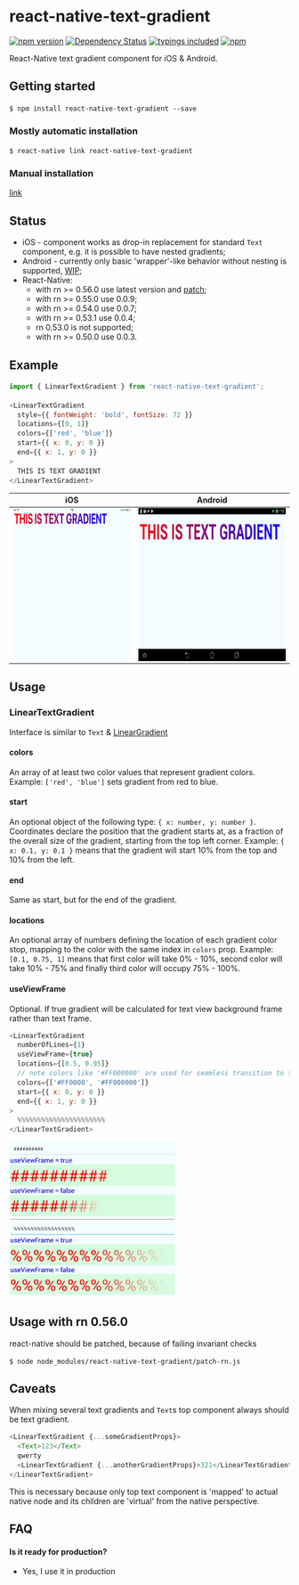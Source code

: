 
# react-native-text-gradient
[![npm version](https://badge.fury.io/js/react-native-text-gradient.svg?t=1495378566925)](https://badge.fury.io/js/react-native-text-gradient)
[![Dependency Status](https://david-dm.org/iyegoroff/react-native-text-gradient.svg?t=1495378566925)](https://david-dm.org/iyegoroff/react-native-text-gradient)
[![typings included](https://img.shields.io/badge/typings-included-brightgreen.svg?t=1495378566925)](#typescript)
[![npm](https://img.shields.io/npm/l/express.svg?t=1495378566925)](https://www.npmjs.com/package/react-native-text-gradient)

React-Native text gradient component for iOS & Android.

## Getting started

`$ npm install react-native-text-gradient --save`

### Mostly automatic installation

`$ react-native link react-native-text-gradient`

### Manual installation

[link](manual_installation.md)

## Status

- iOS - component works as drop-in replacement for standard `Text` component, e.g. it is possible to have nested gradients;
- Android - currently only basic 'wrapper'-like behavior without nesting is supported, [WIP](https://github.com/iyegoroff/react-native-text-gradient/tree/android-nested-gradient);
- React-Native:
  - with rn >= 0.56.0 use latest version and [patch](#usage-with-rn-0560);
  - with rn >= 0.55.0 use 0.0.9;
  - with rn >= 0.54.0 use 0.0.7;
  - with rn >= 0.53.1 use 0.0.4;
  - rn 0.53.0 is not supported;
  - with rn >= 0.50.0 use 0.0.3.


## Example

```javascript
import { LinearTextGradient } from 'react-native-text-gradient';

<LinearTextGradient
  style={{ fontWeight: 'bold', fontSize: 72 }}
  locations={[0, 1]}
  colors={['red', 'blue']}
  start={{ x: 0, y: 0 }}
  end={{ x: 1, y: 0 }}
>
  THIS IS TEXT GRADIENT
</LinearTextGradient>
```

iOS                                            |  Android
:---------------------------------------------:|:---------------------------------------------:
<img src="img/ios.png" align="left" height="275">  |  <img src="img/android.jpg" align="right" height="275">


## Usage

### LinearTextGradient
Interface is similar to `Text` & [LinearGradient](https://github.com/react-native-community/react-native-linear-gradient)

#### colors
An array of at least two color values that represent gradient colors. Example: `['red', 'blue']` sets gradient from red to blue.
  
#### start
An optional object of the following type: `{ x: number, y: number }`. Coordinates declare the position that the gradient starts at, as a fraction of the overall size of the gradient, starting from the top left corner. Example: `{ x: 0.1, y: 0.1 }` means that the gradient will start 10% from the top and 10% from the left.
 
#### end
Same as start, but for the end of the gradient.
 
#### locations
An optional array of numbers defining the location of each gradient color stop, mapping to the color with the same index in `colors` prop. Example: `[0.1, 0.75, 1]` means that first color will take 0% - 10%, second color will take 10% - 75% and finally third color will occupy 75% - 100%.

#### useViewFrame
Optional. If true gradient will be calculated for text view background frame rather than text frame.

```javascript
<LinearTextGradient
  numberOfLines={1}
  useViewFrame={true}
  locations={[0.5, 0.95]}
  // note colors like '#FF000000' are used for seamless transition to transparent
  colors={['#FF0000', '#FF000000']}
  start={{ x: 0, y: 0 }}
  end={{ x: 1, y: 0 }}
>
  %%%%%%%%%%%%%%%%%%%%%%
</LinearTextGradient>
```

<img src="img/useViewFrame.png" width="300">


## Usage with rn 0.56.0

react-native should be patched, because of failing invariant checks

`$ node node_modules/react-native-text-gradient/patch-rn.js`


## Caveats

When mixing several text gradients and `Text`s top component always should be text gradient.
```javascript
<LinearTextGradient {...someGradientProps}>
  <Text>123</Text>
  qwerty
  <LinearTextGradient {...anotherGradientProps}>321</LinearTextGradient>
</LinearTextGradient>
```
This is necessary because only top text component is 'mapped' to actual native node and its children are 'virtual' from the native perspective.

## FAQ

#### Is it ready for production?
- Yes, I use it in production

